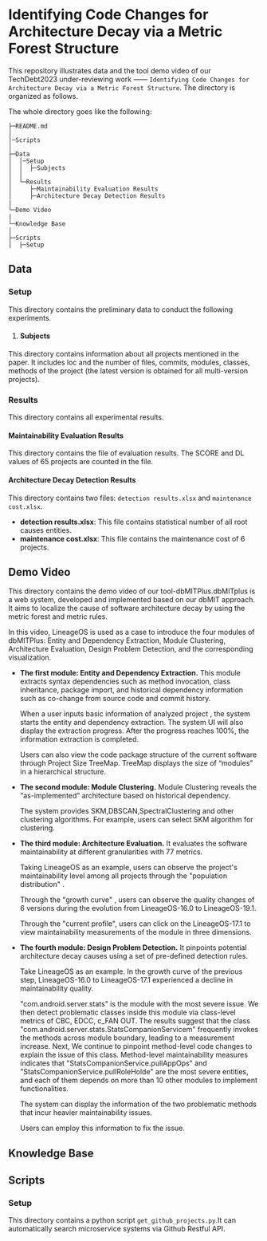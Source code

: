 # Identifying Code Changes for Architecture Decay via a Metric Forest Structure

This repository illustrates data and the tool demo video of our TechDebt2023 under-reviewing work —— `Identifying Code Changes for Architecture Decay via a Metric Forest Structure`. The directory is organized as follows.



The whole directory goes like the following:

```
├─README.md
│              
│─Scripts
│	
├─Data         
│  │─Setup
│  │  ├─Subjects
│  │ 
│  └─Results
│     ├─Maintainability Evaluation Results    
│     ├─Architecture Decay Detection Results
|
└─Demo Video 
|
└─Knowledge Base  
│	
├─Scripts
│  ├─Setup
```

## Data

### Setup

This directory contains the preliminary data to conduct the following experiments.

1. #### Subjects


This directory contains information about all projects mentioned in the paper. It includes loc and the number of files, commits, modules, classes, methods of the project (the latest version is obtained for all multi-version projects).



### Results

This directory contains all experimental results.

#### Maintainability Evaluation Results

This directory contains the file of evaluation results. The SCORE and DL values of 65 projects are counted in the file.

#### Architecture Decay Detection Results

This directory contains two files: `detection results.xlsx` and `maintenance cost.xlsx`.

- **detection results.xlsx**: This file contains statistical number of all root causes entities.
- **maintenance cost.xlsx**: This file contains the maintenance cost of 6 projects.

## Demo Video

This directory contains the demo video of our tool-dbMITPlus.dbMITplus is a web system, developed and implemented based on our dbMIT approach. It aims to localize the cause of software architecture decay by using the metric forest and metric rules.

In this video, LineageOS is used as a case to introduce the four modules of dbMITPlus: Entity and Dependency Extraction, Module Clustering, Architecture Evaluation, Design Problem Detection, and the corresponding visualization.

- **The first module: Entity and Dependency Extraction.** This module extracts syntax dependencies such as method invocation, class inheritance, package import, and historical dependency information such as co-change from source code and commit history.

  When a user inputs basic information of analyzed project , the system  starts the entity and dependency extraction. The system UI will also display the extraction progress. After the progress reaches 100%, the information extraction is completed.

  Users can also view the code package structure of the current software through Project Size TreeMap. TreeMap displays the size of “modules” in a hierarchical structure.

- **The second module: Module Clustering.** Module Clustering reveals the “as-implemented” architecture based on historical dependency.

  The system provides SKM,DBSCAN,SpectralClustering and other clustering algorithms. For example, users can select SKM algorithm for clustering.

- **The third module: Architecture Evaluation.** It evaluates the software maintainability at different granularities with  77 metrics.

  Taking LineageOS as an example, users can observe the project's maintainability level among all projects through the "population distribution" .

  Through the "growth curve" , users can observe the quality changes of 6 versions during the evolution from LineageOS-16.0 to LineageOS-19.1.

  Through the "current profile", users can click on the LineageOS-17.1 to view maintainability measurements of the module in three dimensions.

- **The fourth module: Design Problem Detection.** It pinpoints potential architecture decay causes using a set of pre-defined detection rules. 

  Take LineageOS as an example. In the growth curve of the previous step, LineageOS-16.0 to LineageOS-17.1 experienced a decline in maintainability quality.

  "com.android.server.stats" is the module with the most severe issue. We then detect problematic classes inside this module via class-level metrics of CBC, EDCC, c_FAN OUT. The results suggest that the class "com.android.server.stats.StatsCompanionServicem" frequently invokes the methods across module boundary, leading to a measurement increase. Next, We continue to pinpoint method-level code changes to explain the issue of this class. Method-level maintainability measures indicates that  "StatsCompanionService.pullAppOps" and "StatsCompanionService.pullRoleHolde" are the most severe entities, and each of them depends on more than 10 other modules to implement functionalities. 

  The system can display the information of the two problematic methods that incur heavier maintainability issues.

  Users can employ this information to fix the issue.

## Knowledge Base

## Scripts

### Setup

This directory contains a python script `get_github_projects.py`.It can automatically search microservice systems via Github Restful API.
